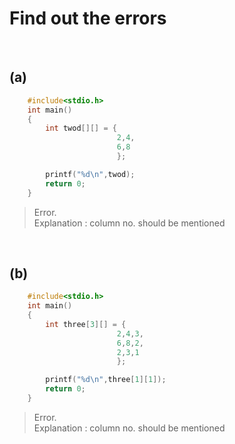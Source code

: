 # Find out the errors

&nbsp;

## (a)

```c
    #include<stdio.h>
    int main()
    {
        int twod[][] = {
                        2,4,
                        6,8
                        };

        printf("%d\n",twod);
        return 0;
    }
```

> Error.\
Explanation : column no. should be mentioned

&nbsp;

## (b)

```c
    #include<stdio.h>
    int main()
    {
        int three[3][] = {
                        2,4,3,
                        6,8,2,
                        2,3,1
                        };

        printf("%d\n",three[1][1]);
        return 0;
    }
```

> Error.\
Explanation : column no. should be mentioned
